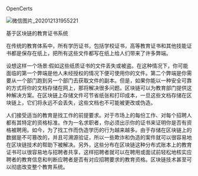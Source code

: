 OpenCerts

![微信图片_202012131955221](C:\Users\DELL\Desktop\项目文档\证书\图片\微信图片_202012131955221.png)

基于区块链的教育证书系统

​		在传统的教育体系中，所有学历证书，包括学校证书，高等教育证书和其他技能证书都是保存在纸上，把所有这些文件都写在纸上给人们带来了许多弊端。

​		设想这样一个场景:假如这些纸质证书的文件丢失或被盗。在这种情况下，你可能面临的第一个弊端是他人未经授权的情况下便可使用你的文件。第二个弊端是你需要从一个部门跑到另一个部门去获取文件的副本。但是，如果你能以一种安全可靠的方式将你的文档存储在网上，那将解决很多问题。区块链可以为教育部门提供这种解决方案。在区块链上存储文件可节省纸张和打印成本，一旦这些文档存储在区块链上，它们将永远不会丢失，这些文档也不可能被更改或伪造。

​		人们接受适当的教育是找工作的前提要求。对于市场上的每份工作、对每个招聘人都有其特定的资格标准。作为一名求职者，你必须出示你的证书来证明你是否有资格被聘用。如今，为了找工作而伪造学历的行为越来越多。由于存储在区块链上的数据是不可篡改的，并且可溯源验证，所以一些欺诈和伪造的案件就可以很容易地在区块链技术的帮助下被解决。另外，这些分布在区块链这种分布式账本上的教育证书可以很容易地与招聘者共享，这样招聘者就可以在聘用或面试前轻松地核实应聘者的教育信息和判断应聘者是否有对应招聘要求的教育资格。区块链技术甚至可以彻底改变整个教育系统。